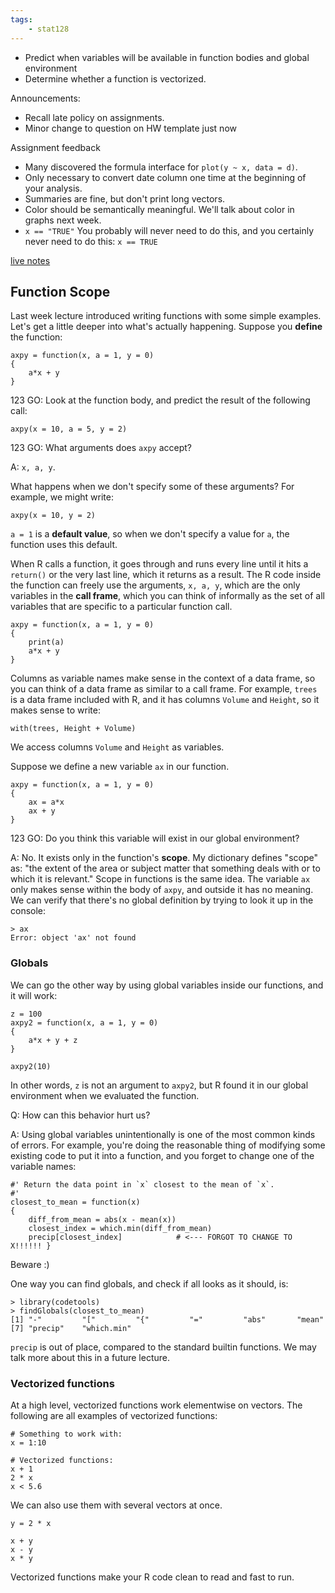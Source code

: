 ```yaml
---
tags:
    - stat128
---
```


- Predict when variables will be available in function bodies and global environment
- Determine whether a function is vectorized.

Announcements:

- Recall late policy on assignments.
- Minor change to question on HW template just now

Assignment feedback

- Many discovered the formula interface for `plot(y ~ x, data = d)`.
- Only necessary to convert date column one time at the beginning of your analysis.
- Summaries are fine, but don't print long vectors.
- Color should be semantically meaningful. We'll talk about color in graphs next week.
- `x == "TRUE"` You probably will never need to do this, and you certainly never need to do this: `x == TRUE`

[live notes](https://github.com/clarkfitzg/stat128/blob/master/2020-09-22.Rmd)


## Function Scope

Last week lecture introduced writing functions with some simple examples.
Let's get a little deeper into what's actually happening.
Suppose you __define__ the function:

```{r}
axpy = function(x, a = 1, y = 0)
{
    a*x + y
}
```

123 GO: Look at the function body, and predict the result of the following call:

```{r}
axpy(x = 10, a = 5, y = 2)
```


123 GO: What arguments does `axpy` accept?

A: `x, a, y`.

What happens when we don't specify some of these arguments?
For example, we might write:

```{r}
axpy(x = 10, y = 2)
```

`a = 1` is a __default value__, so when we don't specify a value for `a`, the function uses this default.

When R calls a function, it goes through and runs every line until it hits a `return()` or the very last line, which it returns as a result.
The R code inside the function can freely use the arguments, `x, a, y`, which are the only variables in the __call frame__, which you can think of informally as the set of all variables that are specific to a particular function call.

```{r}
axpy = function(x, a = 1, y = 0)
{
    print(a)
    a*x + y
}
```

Columns as variable names make sense in the context of a data frame, so you can think of a data frame as similar to a call frame.
For example, `trees` is a data frame included with R, and it has columns `Volume` and `Height`, so it makes sense to write:

```{r}
with(trees, Height + Volume)
```

We access columns `Volume` and `Height` as variables.

Suppose we define a new variable `ax` in our function.

```{r}
axpy = function(x, a = 1, y = 0)
{
    ax = a*x
    ax + y
}
```

123 GO: Do you think this variable will exist in our global environment?

A: No.
It exists only in the function's __scope__.
My dictionary defines "scope" as: "the extent of the area or subject matter that something deals with or to which it is relevant."
Scope in functions is the same idea.
The variable `ax` only makes sense within the body of `axpy`, and outside it has no meaning.
We can verify that there's no global definition by trying to look it up in the console:

```{r}
> ax
Error: object 'ax' not found
```

### Globals

We can go the other way by using global variables inside our functions, and it will work:

```{r}
z = 100
axpy2 = function(x, a = 1, y = 0)
{
    a*x + y + z
}

axpy2(10)
```

In other words, `z` is not an argument to `axpy2`, but R found it in our global environment when we evaluated the function.

Q: How can this behavior hurt us?

A: Using global variables unintentionally is one of the most common kinds of errors.
For example, you're doing the reasonable thing of modifying some existing code to put it into a function, and you forget to change one of the variable names:

```{r}
#' Return the data point in `x` closest to the mean of `x`.
#'
closest_to_mean = function(x)
{
    diff_from_mean = abs(x - mean(x))
    closest_index = which.min(diff_from_mean)
    precip[closest_index]            # <--- FORGOT TO CHANGE TO X!!!!!! }
``` 

Beware :)

One way you can find globals, and check if all looks as it should, is:

```{r}
> library(codetools)
> findGlobals(closest_to_mean)
[1] "-"         "["         "{"         "="         "abs"       "mean"
[7] "precip"    "which.min"
```

`precip` is out of place, compared to the standard builtin functions.
We may talk more about this in a future lecture.


### Vectorized functions

At a high level, vectorized functions work elementwise on vectors.
The following are all examples of vectorized functions:

```{r}
# Something to work with:
x = 1:10

# Vectorized functions:
x + 1
2 * x
x < 5.6
```

We can also use them with several vectors at once.

```{r}
y = 2 * x

x + y
x - y
x * y
```

Vectorized functions make your R code clean to read and fast to run.
